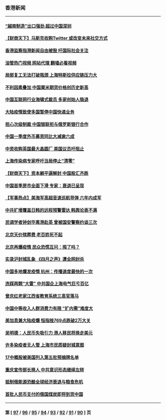 ### 香港新闻
---
#### [“越南制造”出口强劲 超过中国深圳](../../pages/ncid1349362/n13722236.md?04282045) 
#### [【财商天下】马斯克收购Twitter 或改变未来社交方式](../../pages/ncid1349362/n13721958.md?04282045) 
#### [香港监察指港新闻自由被毁 吁国际社会关注](../../pages/ncid1349362/n13721934.md?04282045) 
#### [油管热门视频 网站代理 翻墙必看视频](http://209.222.30.114:81/youtube.html?04282045)
#### [局部复工无法打破瓶颈 上海特斯拉供应链压力大](../../pages/ncid1349362/n13721889.md?04282045) 
#### [不利因素叠加 中国粟米期货价格创历史新高](../../pages/ncid1349362/n13721886.md?04282045) 
#### [中国互联网行业海啸式裁员 多家创始人隐退](../../pages/ncid1349362/n13721870.md?04282045) 
#### [大陆疫情致使多国暂停中国快递业务](../../pages/ncid1349362/n13721857.md?04282045) 
#### [担心次级制裁 中国银联拒与俄罗斯银行合作](../../pages/ncid1349362/n13721834.md?04282045) 
#### [中国一季度外币募资同比大减逾六成](../../pages/ncid1349362/n13721868.md?04282045) 
#### [中资收购英国最大晶圆厂 美国议员吁阻止](../../pages/ncid1349362/n13721835.md?04282045) 
#### [上海传染病专家呼吁当局停止“清零”](../../pages/ncid1349362/n13721825.md?04282045) 
#### [【财商天下】资本躺平逼解封 中国股汇齐跌](../../pages/ncid1349362/n13721272.md?04282045) 
#### [中国首季房市全面下滑 专家：衰退已呈现](../../pages/ncid1349362/n13720590.md?04282045) 
#### [【军事热点】美海军高超音速巡航导弹 六年内成军](../../pages/ncid1349362/n13720817.md?04282045) 
#### [中共扩增覆盖日韩的远程预警雷达 韩舆论表不满](../../pages/ncid1349362/n13720659.md?04282045) 
#### [民调学者钟剑华离港赴英 曾被国安警察约谈三次](../../pages/ncid1349362/n13720696.md?04282045) 
#### [北京天价殡葬费 老百姓死不起](../../pages/ncid1349362/n13720672.md?04282045) 
#### [北京再爆疫情 民众恐慌互问：囤了吗？](../../pages/ncid1349362/n13720653.md?04282045) 
#### [实录沪封城乱象 《四月之声》遭全网封杀](../../pages/ncid1349362/n13720629.md?04282045) 
#### [中国多地爆发疫情 杭州：传播速度最快的一次](../../pages/ncid1349362/n13720578.md?04282045) 
#### [连踩两颗“大雷” 中共国企上海电气巨亏百亿](../../pages/ncid1349362/n13720372.md?04282045) 
#### [曾庆红老家江西省教育系统三高官落马](../../pages/ncid1349362/n13720366.md?04282045) 
#### [中国中等收入人群消费力有限 “扩内需”难度大](../../pages/ncid1349362/n13720359.md?04282045) 
#### [美加息兼大陆疫爆 恒指挫769点跌破2万大关](../../pages/ncid1349362/n13720493.md?04282045) 
#### [吴明德：人民币失吸引力 港人移民将换走美元](../../pages/ncid1349362/n13720135.md?04282045) 
#### [许多染疫者无人管 上海市民质疑封城意图](../../pages/ncid1349362/n13720358.md?04282045) 
#### [17中概股被美国列入第五批预摘牌名单](../../pages/ncid1349362/n13720347.md?04282045) 
#### [重庆宣传部长换人 中共意识形态继续左转](../../pages/ncid1349362/n13720332.md?04282045) 
#### [抵制俄能源恐酿全球经济衰退与粮食危机](../../pages/ncid1349362/n13720438.md?04282045) 
#### [首批人民币支付的俄国煤炭即将到货中国](../../pages/ncid1349362/n13720391.md?04282045) 

---
#### 第 [ [97](./97.md?04282045) / [96](./96.md?04282045) / [95](./95.md?04282045) / [94](./94.md?04282045) / [93](./93.md?04282045) / [92](./92.md?04282045) / [91](./91.md?04282045) / [90](./90.md?04282045) ] 页
